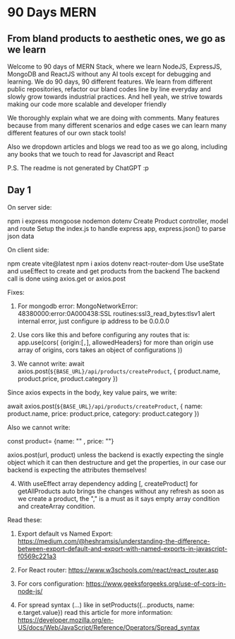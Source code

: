 # 90 Days MERN

## From bland products to aesthetic ones, we go as we learn

Welcome to 90 days of MERN Stack, where we learn NodeJS, ExpressJS, MongoDB and ReactJS without any AI tools except for debugging and learning. We do 90 days, 90 different features. We learn from different public repositories, refactor our bland codes line by line everyday and slowly grow towards industrial practices. And hell yeah, we strive towards making our code more scalable and developer friendly

We thoroughly explain what we are doing with comments. Many features because from many different scenarios and edge cases we can learn many different features of our own stack tools!

Also we dropdown articles and blogs we read too as we go along, including any books that we touch to read for Javascript and React

P.S. The readme is not generated by ChatGPT :p

## Day 1

On server side: 

npm i express mongoose nodemon dotenv
Create Product controller, model and route
Setup the index.js to handle express app, express.json() to parse json data

On client side: 

npm create vite@latest
npm i axios dotenv react-router-dom
Use useState and useEffect to create and get products from the backend
The backend call is done using axios.get or axios.post

Fixes:

1. For mongodb error: MongoNetworkError: 48380000:error:0A000438:SSL routines:ssl3_read_bytes:tlsv1 alert internal error,
just configure ip address to be 0.0.0.0

2. Use cors like this and before configuring any routes that is:
app.use(cors(
    {origin:[``,``], allowedHeaders}   for more than origin use array of origins, cors takes an object of configurations
))

3. We cannot write:
await axios.post(`${BASE_URL}/api/products/createProduct`, {
                product.name,
                product.price,
                product.category
})

Since axios expects in the body, key value pairs, we write:

await axios.post(`${BASE_URL}/api/products/createProduct`, {
                name: product.name,
                price: product.price,
                category: product.category
})

Also we cannot write: 

const product= {name: "" , price: ""}

axios.post(url, product) unless the backend is exactly expecting the single object which
it can then destructure and get the properties, in our case our backend is expecting the attributes themselves!


4. With useEffect array dependency adding [, createProduct] for getAllProducts auto
brings the changes without any refresh as soon as we create a product, the "," is a must
as it says empty array condition and createArray condition.

Read these:

1. Export default vs Named Export: https://medium.com/@heshramsis/understanding-the-difference-between-export-default-and-export-with-named-exports-in-javascript-f0569c221a3

2. For React router: https://www.w3schools.com/react/react_router.asp

3. For cors configuration: https://www.geeksforgeeks.org/use-of-cors-in-node-js/

4. For spread syntax (...) like in setProducts({...products, name: e.target.value}) read this article for more information: https://developer.mozilla.org/en-US/docs/Web/JavaScript/Reference/Operators/Spread_syntax


